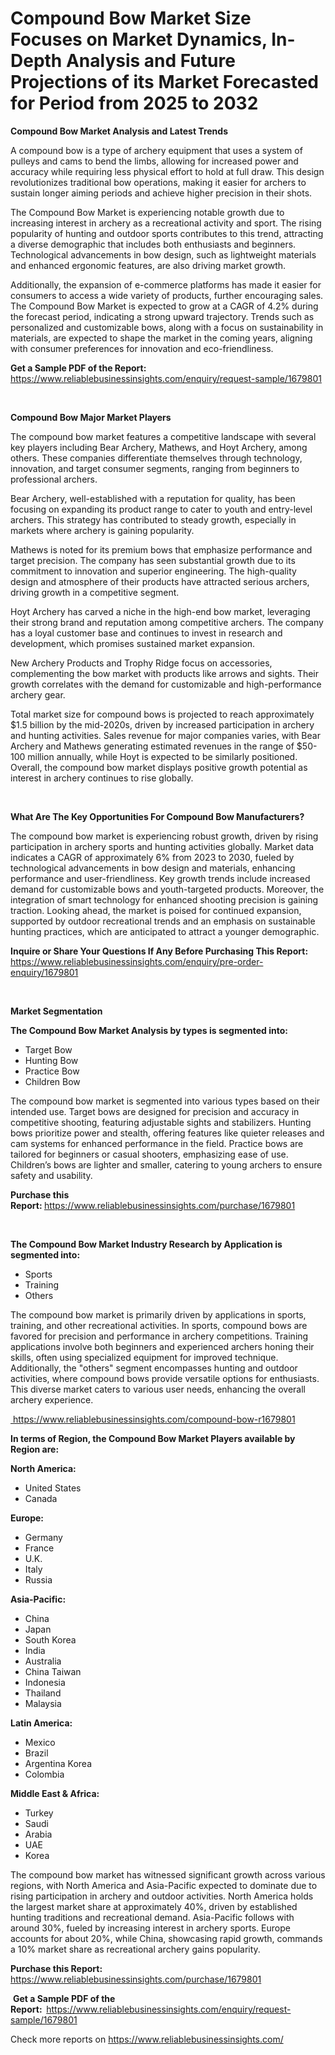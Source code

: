 <p><h1>Compound Bow Market Size Focuses on Market Dynamics, In-Depth Analysis and Future Projections of its Market Forecasted for Period from 2025 to 2032</h1></p><p><strong>Compound Bow Market Analysis and Latest Trends</strong></p>
<p><p>A compound bow is a type of archery equipment that uses a system of pulleys and cams to bend the limbs, allowing for increased power and accuracy while requiring less physical effort to hold at full draw. This design revolutionizes traditional bow operations, making it easier for archers to sustain longer aiming periods and achieve higher precision in their shots.</p><p>The Compound Bow Market is experiencing notable growth due to increasing interest in archery as a recreational activity and sport. The rising popularity of hunting and outdoor sports contributes to this trend, attracting a diverse demographic that includes both enthusiasts and beginners. Technological advancements in bow design, such as lightweight materials and enhanced ergonomic features, are also driving market growth.</p><p>Additionally, the expansion of e-commerce platforms has made it easier for consumers to access a wide variety of products, further encouraging sales. The Compound Bow Market is expected to grow at a CAGR of 4.2% during the forecast period, indicating a strong upward trajectory. Trends such as personalized and customizable bows, along with a focus on sustainability in materials, are expected to shape the market in the coming years, aligning with consumer preferences for innovation and eco-friendliness.</p></p>
<p><strong>Get a Sample PDF of the Report:&nbsp;</strong> <a href="https://www.reliablebusinessinsights.com/enquiry/request-sample/1679801?utm_campaign=2121&utm_medium=2&utm_source=Github&utm_content=ia&utm_term=08022025&utm_id=compound-bow">https://www.reliablebusinessinsights.com/enquiry/request-sample/1679801</a></p>
<p>&nbsp;</p>
<p><strong>Compound Bow Major Market Players</strong></p>
<p><p>The compound bow market features a competitive landscape with several key players including Bear Archery, Mathews, and Hoyt Archery, among others. These companies differentiate themselves through technology, innovation, and target consumer segments, ranging from beginners to professional archers.</p><p>Bear Archery, well-established with a reputation for quality, has been focusing on expanding its product range to cater to youth and entry-level archers. This strategy has contributed to steady growth, especially in markets where archery is gaining popularity.</p><p>Mathews is noted for its premium bows that emphasize performance and target precision. The company has seen substantial growth due to its commitment to innovation and superior engineering. The high-quality design and atmosphere of their products have attracted serious archers, driving growth in a competitive segment.</p><p>Hoyt Archery has carved a niche in the high-end bow market, leveraging their strong brand and reputation among competitive archers. The company has a loyal customer base and continues to invest in research and development, which promises sustained market expansion.</p><p>New Archery Products and Trophy Ridge focus on accessories, complementing the bow market with products like arrows and sights. Their growth correlates with the demand for customizable and high-performance archery gear.</p><p>Total market size for compound bows is projected to reach approximately $1.5 billion by the mid-2020s, driven by increased participation in archery and hunting activities. Sales revenue for major companies varies, with Bear Archery and Mathews generating estimated revenues in the range of $50-100 million annually, while Hoyt is expected to be similarly positioned. Overall, the compound bow market displays positive growth potential as interest in archery continues to rise globally.</p></p>
<p>&nbsp;</p>
<p><strong>What Are The Key Opportunities For Compound Bow Manufacturers?</strong></p>
<p><p>The compound bow market is experiencing robust growth, driven by rising participation in archery sports and hunting activities globally. Market data indicates a CAGR of approximately 6% from 2023 to 2030, fueled by technological advancements in bow design and materials, enhancing performance and user-friendliness. Key growth trends include increased demand for customizable bows and youth-targeted products. Moreover, the integration of smart technology for enhanced shooting precision is gaining traction. Looking ahead, the market is poised for continued expansion, supported by outdoor recreational trends and an emphasis on sustainable hunting practices, which are anticipated to attract a younger demographic.</p></p>
<p><strong>Inquire or Share Your Questions If Any Before Purchasing This Report:</strong> <a href="https://www.reliablebusinessinsights.com/enquiry/pre-order-enquiry/1679801?utm_campaign=2121&utm_medium=2&utm_source=Github&utm_content=ia&utm_term=08022025&utm_id=compound-bow">https://www.reliablebusinessinsights.com/enquiry/pre-order-enquiry/1679801</a></p>
<p>&nbsp;</p>
<p><strong>Market Segmentation</strong></p>
<p><strong>The Compound Bow Market Analysis by types is segmented into:</strong></p>
<p><ul><li>Target Bow</li><li>Hunting Bow</li><li>Practice Bow</li><li>Children Bow</li></ul></p>
<p><p>The compound bow market is segmented into various types based on their intended use. Target bows are designed for precision and accuracy in competitive shooting, featuring adjustable sights and stabilizers. Hunting bows prioritize power and stealth, offering features like quieter releases and cam systems for enhanced performance in the field. Practice bows are tailored for beginners or casual shooters, emphasizing ease of use. Children’s bows are lighter and smaller, catering to young archers to ensure safety and usability.</p></p>
<p><strong>Purchase this Report:&nbsp;</strong><a href="https://www.reliablebusinessinsights.com/purchase/1679801?utm_campaign=2121&utm_medium=2&utm_source=Github&utm_content=ia&utm_term=08022025&utm_id=compound-bow">https://www.reliablebusinessinsights.com/purchase/1679801</a></p>
<p>&nbsp;</p>
<p><strong>The Compound Bow Market Industry Research by Application is segmented into:</strong></p>
<p><ul><li>Sports</li><li>Training</li><li>Others</li></ul></p>
<p><p>The compound bow market is primarily driven by applications in sports, training, and other recreational activities. In sports, compound bows are favored for precision and performance in archery competitions. Training applications involve both beginners and experienced archers honing their skills, often using specialized equipment for improved technique. Additionally, the "others" segment encompasses hunting and outdoor activities, where compound bows provide versatile options for enthusiasts. This diverse market caters to various user needs, enhancing the overall archery experience.</p></p>
<p><a href="https://www.reliablebusinessinsights.com/compound-bow-r1679801?utm_campaign=2121&utm_medium=2&utm_source=Github&utm_content=ia&utm_term=08022025&utm_id=compound-bow">&nbsp;https://www.reliablebusinessinsights.com/compound-bow-r1679801</a></p>
<p><strong>In terms of Region, the Compound Bow Market Players available by Region are:</strong></p>
<p>
    <p> <strong> North America: </strong>
        <ul>
            <li>United States</li>
            <li>Canada</li>
        </ul>
        </p> 
    <p> <strong> Europe: </strong>
        <ul>
            <li>Germany</li>
            <li>France</li>
            <li>U.K.</li>
            <li>Italy</li>
            <li>Russia</li>
        </ul>
        </p> 
    <p> <strong> Asia-Pacific: </strong>
        <ul>
            <li>China</li>
            <li>Japan</li>
            <li>South Korea</li>
            <li>India</li>
            <li>Australia</li>
            <li>China Taiwan</li>
            <li>Indonesia</li>
            <li>Thailand</li>
            <li>Malaysia</li>
        </ul>
        </p> 
    <p> <strong> Latin America: </strong>
        <ul>
            <li>Mexico</li>
            <li>Brazil</li>
            <li>Argentina Korea</li>
            <li>Colombia</li>
        </ul>
        </p> 
    <p> <strong> Middle East & Africa: </strong>
        <ul>
            <li>Turkey</li>
            <li>Saudi</li>
            <li>Arabia</li>
            <li>UAE</li>
            <li>Korea</li>
        </ul>
    </p>
    </p>
<p><p>The compound bow market has witnessed significant growth across various regions, with North America and Asia-Pacific expected to dominate due to rising participation in archery and outdoor activities. North America holds the largest market share at approximately 40%, driven by established hunting traditions and recreational demand. Asia-Pacific follows with around 30%, fueled by increasing interest in archery sports. Europe accounts for about 20%, while China, showcasing rapid growth, commands a 10% market share as recreational archery gains popularity.</p></p>
<p><strong>Purchase this Report: </strong><a href="https://www.reliablebusinessinsights.com/purchase/1679801?utm_campaign=2121&utm_medium=2&utm_source=Github&utm_content=ia&utm_term=08022025&utm_id=compound-bow">https://www.reliablebusinessinsights.com/purchase/1679801</a></p>
<p>&nbsp;<strong>Get a Sample PDF of the Report:&nbsp;&nbsp;</strong><a href="https://www.reliablebusinessinsights.com/enquiry/request-sample/1679801?utm_campaign=2121&utm_medium=2&utm_source=Github&utm_content=ia&utm_term=08022025&utm_id=compound-bow">https://www.reliablebusinessinsights.com/enquiry/request-sample/1679801</a></p>
<p><strong></strong></p>
<p>Check more reports on <a href="https://www.reliablebusinessinsights.com/?utm_campaign=2121&utm_medium=2&utm_source=Github&utm_content=ia&utm_term=08022025&utm_id=compound-bow">https://www.reliablebusinessinsights.com/</a></p>